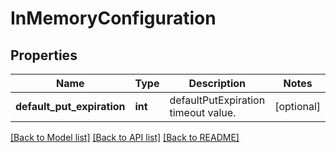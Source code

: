 # InMemoryConfiguration

## Properties
Name | Type | Description | Notes
------------ | ------------- | ------------- | -------------
**default_put_expiration** | **int** | defaultPutExpiration timeout value. | [optional] 

[[Back to Model list]](../README.md#documentation-for-models) [[Back to API list]](../README.md#documentation-for-api-endpoints) [[Back to README]](../README.md)

